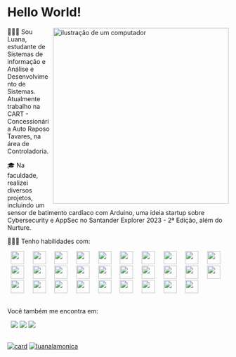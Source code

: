 <h1>Hello World!</h1>

<img src="https://raw.githubusercontent.com/MicaelliMedeiros/micaellimedeiros/master/image/computer-illustration.png" alt="ilustração de um computador" min-width="400px" max-width="400px" width="400px" align="right">

🙋🏼‍♀️ Sou Luana, estudante de Sistemas de informação e Análise e Desenvolvimento de Sistemas. Atualmente trabalho na CART - Concessionária Auto Raposo Tavares, na área de Controladoria.

🎓 Na faculdade, realizei diversos projetos, incluindo um sensor de batimento cardíaco com Arduino, uma ideia startup sobre Cybersecurity e AppSec no Santander Explorer 2023 - 2ª Edição, além do Nurture.

👩🏼‍💻 Tenho habilidades com:

<div style="display: inline">
  &nbsp;&nbsp;<img widht='30' height='30' src="https://img.shields.io/badge/c-%2300599C.svg?style=for-the-badge&logo=c&logoColor=white" />&nbsp;&nbsp;
  &nbsp;&nbsp;<img widht='30' height='30' src="https://img.shields.io/badge/c++-%2300599C.svg?style=for-the-badge&logo=c%2B%2B&logoColor=white" />&nbsp;&nbsp;
  &nbsp;&nbsp;<img widht='30' height='30' src="https://img.shields.io/badge/html5-%23E34F26.svg?style=for-the-badge&logo=html5&logoColor=white" />&nbsp;&nbsp;
  &nbsp;&nbsp;<img widht='30' height='30' src="https://img.shields.io/badge/css3-%231572B6.svg?style=for-the-badge&logo=css3&logoColor=white" />&nbsp;&nbsp;
  &nbsp;&nbsp;<img widht='30' height='30' src="https://img.shields.io/badge/javascript-%23323330.svg?style=for-the-badge&logo=javascript&logoColor=%23F7DF1E" />&nbsp;&nbsp;
  &nbsp;&nbsp;<img widht='30' height='30' src="https://img.shields.io/badge/java-%23ED8B00.svg?style=for-the-badge&logo=openjdk&logoColor=white" />&nbsp;&nbsp;
  &nbsp;&nbsp;<img widht='30' height='30' src="https://img.shields.io/badge/NetBeansIDE-1B6AC6.svg?style=for-the-badge&logo=apache-netbeans-ide&logoColor=white" />&nbsp;&nbsp;
  &nbsp;&nbsp;<img widht='30' height='30' src="https://img.shields.io/badge/Eclipse-FE7A16.svg?style=for-the-badge&logo=Eclipse&logoColor=white" />&nbsp;&nbsp;
  &nbsp;&nbsp;<img widht='30' height='30' src="https://img.shields.io/badge/php-%23777BB4.svg?style=for-the-badge&logo=php&logoColor=white" />&nbsp;&nbsp;
  &nbsp;&nbsp;<img widht='30' height='30' src="https://img.shields.io/badge/jupyter-%23FA0F00.svg?style=for-the-badge&logo=jupyter&logoColor=white" />&nbsp;&nbsp;
  &nbsp;&nbsp;<img widht='30' height='30' src="https://img.shields.io/badge/python-3670A0?style=for-the-badge&logo=python&logoColor=ffdd54" />&nbsp;&nbsp;
  &nbsp;&nbsp;<img widht='30' height='30' src="https://img.shields.io/badge/Matplotlib-%23ffffff.svg?style=for-the-badge&logo=Matplotlib&logoColor=black" />&nbsp;&nbsp;
  &nbsp;&nbsp;<img widht='30' height='30' src="https://img.shields.io/badge/pandas-%23150458.svg?style=for-the-badge&logo=pandas&logoColor=white" />&nbsp;&nbsp;
  &nbsp;&nbsp;<img widht='30' height='30' src="https://img.shields.io/badge/Anaconda-%2344A833.svg?style=for-the-badge&logo=anaconda&logoColor=white" />&nbsp;&nbsp;
  &nbsp;&nbsp;<img widht='30' height='30' src="https://img.shields.io/badge/flask-%23000.svg?style=for-the-badge&logo=flask&logoColor=white" />&nbsp;&nbsp;
  &nbsp;&nbsp;<img widht='30' height='30' src="https://img.shields.io/badge/bootstrap-%238511FA.svg?style=for-the-badge&logo=bootstrap&logoColor=white" />&nbsp;&nbsp;
  &nbsp;&nbsp;<img widht='30' height='30' src="https://img.shields.io/badge/Oracle-F80000?style=for-the-badge&logo=oracle&logoColor=white" />&nbsp;&nbsp;
  &nbsp;&nbsp;<img widht='30' height='30' src="https://img.shields.io/badge/mysql-4479A1.svg?style=for-the-badge&logo=mysql&logoColor=white" />&nbsp;&nbsp;
  &nbsp;&nbsp;<img widht='30' height='30' src="https://img.shields.io/badge/Linux-FCC624?style=for-the-badge&logo=linux&logoColor=black" />&nbsp;&nbsp;
  &nbsp;&nbsp;<img widht='30' height='30' src="https://img.shields.io/badge/RStudio-4285F4?style=for-the-badge&logo=rstudio&logoColor=white" />&nbsp;&nbsp;
  &nbsp;&nbsp;<img widht='30' height='30' src="https://img.shields.io/badge/r-%23276DC3.svg?style=for-the-badge&logo=r&logoColor=white" />&nbsp;&nbsp;
  &nbsp;&nbsp;<img widht='30' height='30' src="https://img.shields.io/badge/typescript-%23007ACC.svg?style=for-the-badge&logo=typescript&logoColor=white" />&nbsp;&nbsp;
  &nbsp;&nbsp;<img widht='30' height='30' src="https://img.shields.io/badge/node.js-6DA55F?style=for-the-badge&logo=node.js&logoColor=white" />&nbsp;&nbsp;
  &nbsp;&nbsp;<img widht='30' height='30' src="https://img.shields.io/badge/GODOT-%23FFFFFF.svg?style=for-the-badge&logo=godot-engine" />&nbsp;&nbsp;
  &nbsp;&nbsp;<img widht='30' height='30' src="https://img.shields.io/badge/Visual%20Studio%20Code-0078d7.svg?style=for-the-badge&logo=visual-studio-code&logoColor=white" />&nbsp;&nbsp;
  &nbsp;&nbsp;<img widht='30' height='30' src="https://img.shields.io/badge/Visual%20Studio-5C2D91.svg?style=for-the-badge&logo=visual-studio&logoColor=white" />&nbsp;&nbsp;
  &nbsp;&nbsp;<img widht='30' height='30' src="https://img.shields.io/badge/c%23-%23239120.svg?style=for-the-badge&logo=csharp&logoColor=white" />&nbsp;&nbsp;
  &nbsp;&nbsp;<img widht='30' height='30' src="https://img.shields.io/badge/.NET-5C2D91?style=for-the-badge&logo=.net&logoColor=white" />&nbsp;&nbsp;
  &nbsp;&nbsp;<img widht='30' height='30' src="https://img.shields.io/badge/-Arduino-00979D?style=for-the-badge&logo=Arduino&logoColor=white" />&nbsp;&nbsp;
  
</div>

##

Você também me encontra em:

&nbsp;<a>
  <img src="https://img.shields.io/badge/linkedin-%230077B5.svg?style=for-the-badge&logo=linkedin&logoColor=white">
  <img src="https://img.shields.io/badge/Gmail-D14836?style=for-the-badge&logo=gmail&logoColor=white">
  <img src="https://img.shields.io/badge/Instagram-%23E4405F.svg?style=for-the-badge&logo=Instagram&logoColor=white">
</a>&nbsp;

##

[![card](https://github-readme-stats.vercel.app/api?username=luanalamonica&theme=radical)](https://github.com/anuraghazra/github-readme-stats)
[![luanalamonica](https://github-readme-stats.vercel.app/api/top-langs/?username=luanalamonica&hide=html&layout=compact&theme=radical)](https://github.com/anuraghazra/github-readme-stats)

